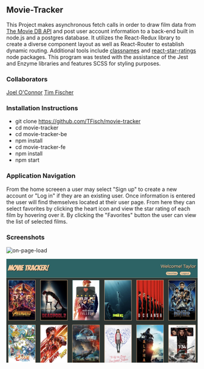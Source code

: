 ## Movie-Tracker

This Project makes asynchronous fetch calls in order to draw film data from [The Movie DB API](https://www.themoviedb.org/documentation/api "The Movie DB API") and post user account information to a back-end built in node.js and a postgres database. It utilizes the React-Redux library to create a diverse component layout as well as React-Router to establish dynamic routing. Additional tools include [classnames](https://www.npmjs.com/package/classnames "classnames") and [react-star-ratings](https://www.npmjs.com/package/react-star-ratings "react-star-ratings") node packages. This program was tested with the assistance of the Jest and Enzyme libraries and features SCSS for styling purposes.

### Collaborators

[Joel O'Connor](https://github.com/JoOCon "Joel O'Connor")
[Tim Fischer](https://github.com/TFisch "Tim Fischer")

### Installation Instructions

* git clone https://github.com/TFisch/movie-tracker
* cd movie-tracker
* cd movie-tracker-be
* npm install
* cd movie-tracker-fe
* npm install
* npm start

### Application Navigation

From the home screeen a user may select "Sign up" to create a new account or "Log in" if they are an existing user. Once information is entered the user will find themselves located at their user page. From here they can select favorites by clicking the heart icon and view the star rating of each film by hovering over it. By clicking the "Favorites" button the user can view the list of selected films.

### Screenshots

![on-page-load](src/Images/screen-login.png)  

![on-page-load](src/Images/screen-favorite.png)  
